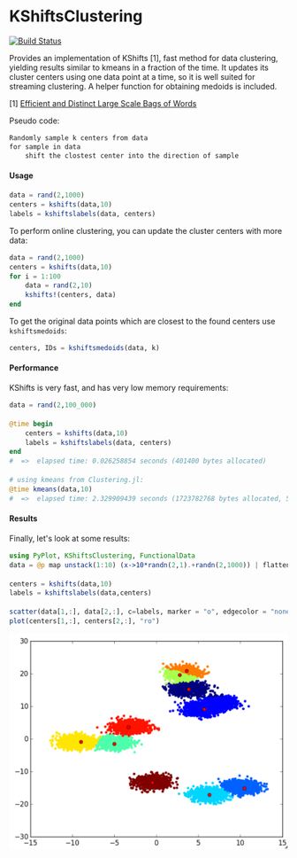 # KShiftsClustering

[![Build Status](https://travis-ci.org/rened/KShiftsClustering.jl.svg?branch=master)](https://travis-ci.org/rened/KShiftsClustering.jl)

Provides an implementation of KShifts [1], fast method for data clustering, yielding results similar to kmeans in a fraction of the time. It updates its cluster centers using one data point at a time, so it is well suited for streaming clustering. A helper function for obtaining medoids is included.

[1] [Efficient and Distinct Large Scale Bags of Words](http://citeseerx.ist.psu.edu/viewdoc/download?doi=10.1.1.187.1423&rep=rep1&type=pdf)

Pseudo code:

```
Randomly sample k centers from data
for sample in data
    shift the clostest center into the direction of sample
```

#### Usage

```jl
data = rand(2,1000)
centers = kshifts(data,10)
labels = kshiftslabels(data, centers)
```

To perform online clustering, you can update the cluster centers with more data:
```jl
data = rand(2,1000)
centers = kshifts(data,10)
for i = 1:100
    data = rand(2,10)
    kshifts!(centers, data)
end
```

To get the original data points which are closest to the found centers use `kshiftsmedoids`:

```jl
centers, IDs = kshiftsmedoids(data, k)
```

#### Performance

KShifts is very fast, and has very low memory requirements:

```jl
data = rand(2,100_000)

@time begin
    centers = kshifts(data,10)
    labels = kshiftslabels(data, centers)
end
#  =>  elapsed time: 0.026258854 seconds (401400 bytes allocated)

# using kmeans from Clustering.jl:
@time kmeans(data,10)
#  =>  elapsed time: 2.329909439 seconds (1723782768 bytes allocated, 53.93% gc time) 
```

#### Results

Finally, let's look at some results:

```jl
using PyPlot, KShiftsClustering, FunctionalData
data = @p map unstack(1:10) (x->10*randn(2,1).+randn(2,1000)) | flatten

centers = kshifts(data,10)
labels = kshiftslabels(data,centers)

scatter(data[1,:], data[2,:], c=labels, marker = "o", edgecolor = "none")
plot(centers[1,:], centers[2,:], "ro")
```
![](example.png)
